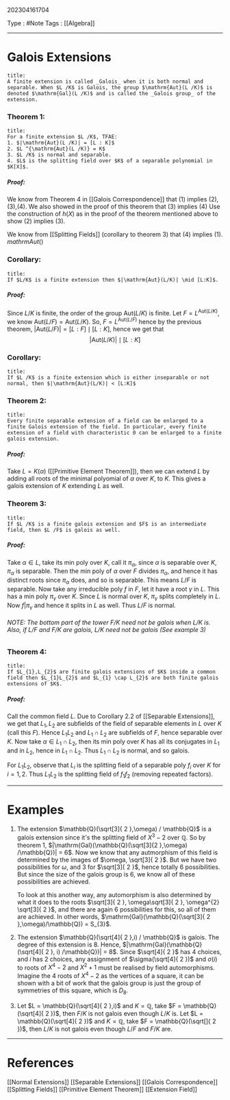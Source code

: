 202304161704

Type : #Note
Tags : [[Algebra]]

---
# Galois Extensions
```ad-note
title:
A finite extension is called _Galois_ when it is both normal and separable. When $L /K$ is Galois, the group $\mathrm{Aut}(L /K)$ is denoted $\mathrm{Gal}(L /K)$ and is called the _Galois group_ of the extension.
```

### Theorem 1:
```ad-note
title:
For a finite extension $L /K$, TFAE:
1. $|\mathrm{Aut}(L /K)| = [L : K]$
2. $L ^{\mathrm{Aut}(L /K)} = K$
3. $L /K$ is normal and separable.
4. $L$ is the splitting field over $K$ of a separable polynomial in $K[X]$.
```
##### Proof:
We know from Theorem 4 in [[Galois Correspondence]] that (1) implies (2),(3),(4).
We also showed in the proof of this theorem that (3) implies (4)
Use the construction of $h(X)$ as in the proof of the theorem mentioned above to show (2) implies (3).

We know from [[Splitting Fields]] (corollary to theorem 3) that (4) implies (1).
$mathrm{Aut}()$

### Corollary:
```ad-note
title:
If $L/K$ is a finite extension then $|\mathrm{Aut}(L/K)| \mid [L:K]$.
```
##### Proof:
Since $L /K$ is finite, the order of the group $\mathrm{Aut}(L /K)$ is finite.
Let $F = L ^{\mathrm{Aut}(L /K)}$, we know $\mathrm{Aut}(L /F) = \mathrm{Aut}(L /K)$.
So, $F = L ^{\mathrm{Aut}(L /F)}$ hence by the previous theorem, $|\mathrm{Aut}(L /F)| =[L:F] \mid [L:K]$, hence we get that
$$
|\mathrm{Aut}(L /K)| \mid [L:K]
$$
### Corollary:
```ad-note
title:
If $L /K$ is a finite extension which is either inseparable or not normal, then $|\mathrm{Aut}(L/K)| < [L:K]$
```

### Theorem 2:
```ad-note
title:
Every finite separable extension of a field can be enlarged to a finite Galois extension of the field. In particular, every finite extension of a field with characteristic 0 can be enlarged to a finite galois extension.
```
##### Proof:
Take $L = K(\alpha)$ ([[Primitive Element Theorem]]), then we can extend $L$ by adding all roots of the minimal polyomial of $\alpha$ over $K$, to $K$. This gives a galois extension of $K$ extending $L$ as well.

### Theorem 3:
```ad-note
title:
If $L /K$ is a finite galois extension and $F$ is an intermediate field, then $L /F$ is galois as well.
```
##### Proof:
Take $\alpha \in L$, take its min poly over $K$, call it $\pi_{\alpha}$, since $\alpha$ is separable over $K$, $\pi_{\alpha}$ is separable. 
Then the min poly of $\alpha$ over $F$ divides $\pi_{\alpha}$, and hence it has distinct roots since $\pi_{\alpha}$ does, and so is separable. This means $L /F$ is separable.
Now take any irreducible poly $f$ in $F$, let it have a root $\gamma$ in $L$. This has a min poly $\pi_{\gamma}$ over $K$. Since $L$ is normal over $K$, $\pi_{\gamma}$ splits completely in $L$. Now $f | \pi_{\gamma}$ and hence it splits in $L$ as well. Thus $L /F$ is normal.

###### NOTE: The bottom part of the tower $F /K$ need not be galois when $L /K$ is. Also, if $L /F$ and $F /K$ are galois, $L /K$ need not be galois (See example 3)

### Theorem 4:
```ad-note
title:
If $L_{1},L_{2}$ are finite galois extensions of $K$ inside a common field then $L_{1}L_{2}$ and $L_{1} \cap L_{2}$ are both finite galois extensions of $K$.
```
##### Proof:
Call the common field $L$.
Due to Corollary 2.2 of [[Separable Extensions]], we get that $L_{1}, L_{2}$ are subfields of the field of separable elements in $L$ over $K$ (call this $F$). Hence $L_{1}L_{2}$ and $L_{1} \cap L_{2}$ are subfields of $F$, hence separable over $K$.
Now take $\alpha \in L_{1} \cap L_{2}$, then its min poly over $K$ has all its conjugates in $L_{1}$ and in $L_{2}$, hence in $L_{1} \cap L_{2}$. Thus $L_{1} \cap L_{2}$ is normal, and so galois.

For $L_{1}L_{2}$, observe that $L_{i}$ is the splitting field of a separable poly $f_{i}$ over $K$ for $i=1,2$.
Thus $L_{1}L_{2}$ is the splitting field of $f_{1}f_{2}$ (removing repeated factors). 



---
# Examples
1. The extension $\mathbb{Q}(\sqrt[3]{ 2 },\omega) / \mathbb{Q}$ is a galois extension since it's the splitting field of $X^{3}-2$ over $\mathbb{Q}$.
   So by theorem 1, $|\mathrm{Gal}(\mathbb{Q}(\sqrt[3]{2  },\omega) /\mathbb{Q})| = 6$.
   Now we know that any autmorphism of this field is determined by the images of $\omega, \sqrt[3]{ 2 }$. But we have two possibilities for $\omega$, and 3 for $\sqrt[3]{ 2 }$, hence totally 6 possibilities. But since the size of the galois group is 6, we know all of these possibilities are achieved. 

   To look at this another way, any automorphism is also determined by what it does to the roots $\sqrt[3]{ 2 }, \omega\sqrt[3]{ 2 }, \omega^{2} \sqrt[3]{ 2 }$, and there are again 6 possibilities for this, so all of them are achieved.
   In other words, $\mathrm{Gal}(\mathbb{Q}(\sqrt[3]{ 2 },\omega)/\mathbb{Q}) = S_{3}$.

2. The extension $\mathbb{Q}(\sqrt[4]{ 2 },i) / \mathbb{Q}$ is galois.
   The degree of this extension is 8. Hence, $|\mathrm{Gal}(\mathbb{Q}(\sqrt[4]{ 2 }, i) /\mathbb{Q})| = 8$. Since $\sqrt[4]{ 2 }$ has 4 choices, and $i$ has 2 choices, any assignment of $\sigma(\sqrt[4]{ 2 })$ and $\sigma(i)$ to roots of $X ^{4}-2$ and $X ^{2}+1$ must be realised by field automorphisms.
   Imagine the 4 roots of $X ^{4}-2$ as the vertices of a square, it can be shown with a bit of work that the galois group is just the group of symmetries of this square, which is $D_{8}$.

3. Let $L = \mathbb{Q}(\sqrt[4]{ 2 },i)$ and $K = \mathbb{Q}$, take $F = \mathbb{Q}(\sqrt[4]{ 2 })$, then $F /K$ is not galois even though $L /K$ is.
   Let $L = \mathbb{Q}(\sqrt[4]{ 2 })$ and $K = \mathbb{Q}$, take $F = \mathbb{Q}(\sqrt[]{ 2 })$, then $L /K$ is not galois even though $L /F$ and $F /K$ are.  

---
# References
[[Normal Extensions]]
[[Separable Extensions]]
[[Galois Correspondence]]
[[Splitting Fields]]
[[Primitive Element Theorem]]
[[Extension Field]]